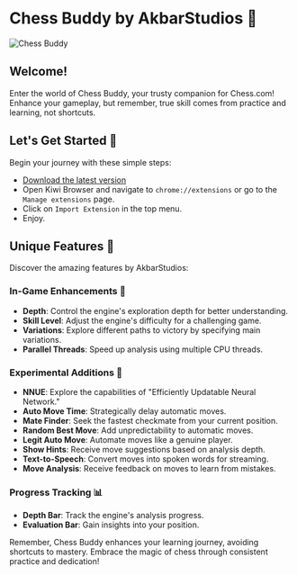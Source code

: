 # Chess Buddy by AkbarStudios 🌟

![Chess Buddy](https://akbar-naufal.my.id/storage/ai_images/659f4fbcc3433.png)

## Welcome!

Enter the world of Chess Buddy, your trusty companion for Chess.com! Enhance your gameplay, but remember, true skill comes from practice and learning, not shortcuts.

## Let's Get Started 🚀

Begin your journey with these simple steps:
- [Download the latest version](https://github.com/anauwal/chess_buddy/files/14222741/chess_buddy.zip)
- Open Kiwi Browser and navigate to `chrome://extensions` or go to the `Manage extensions` page.
- Click on `Import Extension` in the top menu.
- Enjoy.
## Unique Features 🔮

Discover the amazing features by AkbarStudios:

### In-Game Enhancements 🌟
- **Depth**: Control the engine's exploration depth for better understanding.
- **Skill Level**: Adjust the engine's difficulty for a challenging game.
- **Variations**: Explore different paths to victory by specifying main variations.
- **Parallel Threads**: Speed up analysis using multiple CPU threads.

### Experimental Additions 🧪
- **NNUE**: Explore the capabilities of "Efficiently Updatable Neural Network."
- **Auto Move Time**: Strategically delay automatic moves.
- **Mate Finder**: Seek the fastest checkmate from your current position.
- **Random Best Move**: Add unpredictability to automatic moves.
- **Legit Auto Move**: Automate moves like a genuine player.
- **Show Hints**: Receive move suggestions based on analysis depth.
- **Text-to-Speech**: Convert moves into spoken words for streaming.
- **Move Analysis**: Receive feedback on moves to learn from mistakes.

### Progress Tracking 📊
- **Depth Bar**: Track the engine's analysis progress.
- **Evaluation Bar**: Gain insights into your position.

Remember, Chess Buddy enhances your learning journey, avoiding shortcuts to mastery. Embrace the magic of chess through consistent practice and dedication!
